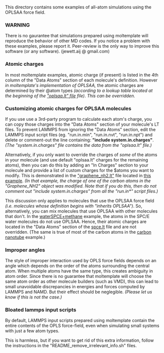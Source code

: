This directory contains some examples of all-atom simulations using the OPLSAA force field.

### WARNING

There is no gaurantee that simulations prepared using moltemplate will reproduce the behavior of other MD codes.  If you notice a problem with these examples, please report it. Peer-review is the only way to improve this software (or any software).  (jewett.aij @ gmail.com)


### Atomic charges

In most moltemplate examples, atomic charge (if present) is listed in
the 4th column of the "Data Atoms" section of each molecule's definition.
However *in moltemplate's implementation of OPLSAA,*
the atomic charges are determined by their @atom types
*(according to a lookup table located at the beginning of the
["oplsaa.lt" file](../../../moltemplate/force_fields/oplsaa.lt) file)*.
*This can be overridden.*

### Customizing atomic charges for OPLSAA molecules

If you use use a 3rd-party program to calculate each atom's charge, you can
copy those charges into the "Data Atoms" section of your molecule's LT files.
To prevent LAMMPS from ignoring the "Data Atoms" section, edit the
LAMMPS input script files (eg. "run.in.min", "run.in.nvt", "run.in.npt")
and delete or comment-out the line containing: **"include system.in.charges"**.
*(The "system.in.charges" file contains the data from the "oplsaa.lt" file.)*

Alternatively, if you only want to override the charges of *some* of the atoms
in your molecule (and use default "oplsaa.lt" charges for the remaining atoms),
then you can do this by adding an "In Charges" section to your molecule
and provide a list of custom charges for the \$atoms you want to modify.
This is demonstrated in the ["graphene_nh2.lt"](functionalized_nanotubes_NH2/moltemplate_files/graphene_nh2.lt)
file located in [this example](functionalized_nanotubes_NH2).
*(In that example, the charge of one of the carbon atoms in the "Graphene_NH2"
 object was modified.
Note that if you do this, then do not comment out "include system.in.charges"
from all the "run.in\*" script files.)*

This discussion only applies to molecules that use the OPLSAA force field
*(i.e. molecules whose definition begins with "inherits OPLSAA")*.
So, alternatively, you can mix molecules that use OPLSAA with other molecules
that don't.  In the [waterSPCE+methane](waterSPCE+methane) example,
the atoms in the SPC/E water molecules do not use OPLSAA.
Hence, their atomic charges are located in the "Data Atoms" section
of the [spce.lt](waterSPCE+methane/moltemplate_files/spce.lt) file
and are not overridden.
(The same is true of most of the carbon atoms in the
[carbon nanotube](functionalized_nanotubes_NH2) example.)



### Improper angles

The style of improper interaction used by OPLS force fields depends on an angle which depends on the order of the atoms surrounding the central atom. When multiple atoms have the same type, this creates ambiguity in atom order. Since there is no guarantee that moltemplate will choose the same atom order as other molecule builders (such as VMD), this can lead to small unavoidable discrepancies in energies and forces computed by LAMMPS and NAMD.  But their effect should be neglegible.
*(Please let us know if this is not the case.)*

### Bloated lammps input scripts

By default, LAMMPS input scripts prepared using moltemplate contain the entire contents of the OPLS force-field, even when simulating small systems with just a few atom types.

This is harmless, but if you want to get rid of this extra information, follow the instructions in the "README_remove_irrelevant_info.sh" files.
